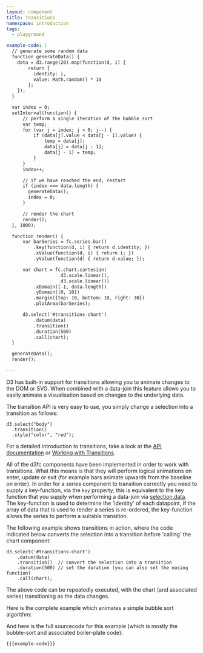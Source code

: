 ```yaml
---
layout: component
title: Transitions
namespace: introduction
tags:
  - playground

example-code: |
  // generate some random data
  function generateData() {
    data = d3.range(20).map(function(d, i) {
        return {
          identity: i,
          value: Math.random() * 10
        };
    });
  }

  var index = 0;
  setInterval(function() {
      // perform a single iteration of the bubble sort
      var temp;
      for (var j = index; j > 0; j--) {
          if (data[j].value < data[j - 1].value) {
              temp = data[j];
              data[j] = data[j - 1];
              data[j - 1] = temp;
          }
      }
      index++;

      // if we have reached the end, restart
      if (index === data.length) {
        generateData();
        index = 0;
      }

      // render the chart
      render();
  }, 1000);

  function render() {
      var barSeries = fc.series.bar()
          .key(function(d, i) { return d.identity; })
          .xValue(function(d, i) { return i; })
          .yValue(function(d) { return d.value; });

      var chart = fc.chart.cartesian(
                    d3.scale.linear(),
                    d3.scale.linear())
          .xDomain([-1, data.length])
          .yDomain([0, 10])
          .margin({top: 10, bottom: 10, right: 30})
          .plotArea(barSeries);

      d3.select('#transitions-chart')
          .datum(data)
          .transition()
          .duration(500)
          .call(chart);
  }

  generateData();
  render();

---
```


D3 has built-in support for transitions allowing you to animate changes to the DOM or SVG. When combined with a data-join this feature allows you to easily animate a visualisation based on changes to the underlying data.

The transition API is very easy to use, you simply change a selection into a transition as follows:

```
d3.select("body")
  .transition()
  .style("color", "red");
```

For a detailed introduction to transitions, take a look at the [API documentation](https://github.com/mbostock/d3/wiki/Transitions) or [Working with Transitions](http://bost.ocks.org/mike/transition/).

All of the d3fc components have been implemented in order to work with transitions. What this means is that they will perform logical animations on enter, update or exit (for example bars animate upwards from the baseline on enter). In order for a series component to transition correctly you need to supply a key-function, via the `key` property, this is equivalent to the key function that you supply when performing a data-join via [selection.data](https://github.com/mbostock/d3/wiki/Selections#data). The key-function is used to determine the 'identity' of each datapoint, if the array of data that is used to render a series is re-ordered, the key-function allows the series to perform a suitable transition.

The following example shows transitions in action, where the code indicated below converts the selection into a transition before 'calling' the chart component:

```
d3.select('#transitions-chart')
    .datum(data)
    .transition()  // convert the selection into a transition
    .duration(500) // set the duration (you can also set the easing function)
    .call(chart);
```

The above code can be repeatedly executed, with the chart (and associated series) transitioning as the data changes.

Here is the complete example which animates a simple bubble sort algorithm:

<style>
.x-axis {
  display: none
}
</style>

<div id="transitions-chart" class="chart"> </div>

<script type="text/javascript">
{{{example-code}}}
</script>

And here is the full sourcecode for this example (which is mostly the bubble-sort and associated boiler-plate code):

```js
{{{example-code}}}
```
